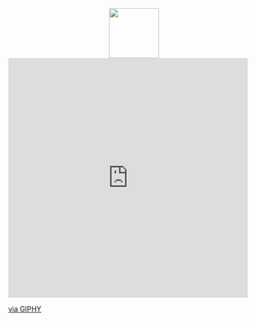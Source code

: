 <div id="header" align="center">
  <img src="https://media.giphy.com/media/M9gbBd9nbDrOTu1Mqx/giphy.gif" width="100"/>
</div>
<iframe src="https://giphy.com/embed/zkRQ24mPZ1HvHj9pZ6" width="480" height="480" style="" frameBorder="0" class="giphy-embed" allowFullScreen>
  
</iframe><p><a href="https://giphy.com/gifs/Perspectief-camas-perspectief-it-zkRQ24mPZ1HvHj9pZ6">via GIPHY</a></p>
